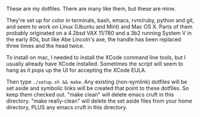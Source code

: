 These are my dotfiles.  There are many like them, but these are mine.

They're set up for color in terminals, bash, emacs, rvm/ruby, python and
git, and seem to work on Linux (Ubuntu and Mint) and Mac OS X.  Parts of
them probably originated on a 4.2bsd VAX 11/780 and a 3b2 running System
V in the early 80s, but like Abe Lincoln's axe, the handle has been
replaced three times and the head twice.

To install on mac, I needed to install the XCode command line
tools, but I usually already have XCode installed.  Sometimes the script
will seem to hang as it pops up the UI for accepting the XCode EULA.

Then type `./setup.sh && make`.  Any existing (non-symlink) dotfiles
will be set aside and symbolic links will be created that point to these
dotfiles.  So keep them checked out.  "make clean" will delete emacs
cruft in this directory.  "make really-clean" will delete the set aside
files from your home directory, PLUS any emacs cruft in this directory.
